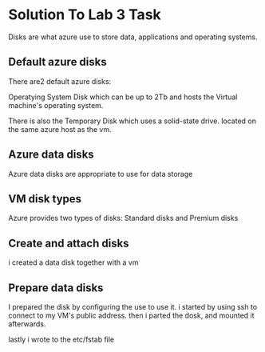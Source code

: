 # Solution To Lab 3 Task

Disks are what azure use to store data, applications and operating systems.

## Default azure disks

There are2 default azure disks:

Operatying System Disk which can be up to 2Tb and hosts the Virtual machine's operating system.

There is also the Temporary Disk which uses a solid-state drive. located on the same azure host as the vm.

## Azure data disks

Azure data disks are appropriate to use for data storage

## VM disk types

Azure provides two types of disks: Standard disks and Premium disks

## Create and attach disks

i created a data disk together with a vm

## Prepare data disks

I prepared the disk by configuring the use to use it.
i started by using ssh to connect to my VM's public address. then i parted the dosk, and mounted it afterwards.

lastly i wrote to the etc/fstab file
